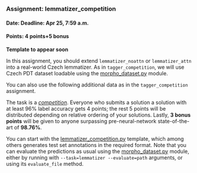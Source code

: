 ### Assignment: lemmatizer_competition
#### Date: Deadline: Apr 25, 7:59 a.m.
#### Points: 4 points+5 bonus

**Template to appear soon**

In this assignment, you should extend `lemmatizer_noattn` or `lemmatizer_attn`
into a real-world Czech lemmatizer. As in `tagger_competition`, we will use
Czech PDT dataset loadable using the [morpho_dataset.py](https://github.com/ufal/npfl114/tree/master/labs/09/morpho_dataset.py)
module.

You can also use the following additional data as in the `tagger_competition`
assignment.

The task is a [_competition_](https://ufal.mff.cuni.cz/courses/npfl114/2122-summer#competitions). Everyone who submits a solution
a solution with at least 96% label accuracy gets 4 points; the rest 5 points
will be distributed depending on relative ordering of your solutions. Lastly,
**3 bonus points** will be given to anyone surpassing pre-neural-network
state-of-the-art of **98.76%**.

You can start with the
[lemmatizer_competition.py](https://github.com/ufal/npfl114/tree/master/labs/09/lemmatizer_competition.py)
template, which among others generates test set annotations in the required format. Note that
you can evaluate the predictions as usual using the [morpho_dataset.py](https://github.com/ufal/npfl114/tree/master/labs/09/morpho_dataset.py)
module, either by running with `--task=lemmatizer --evaluate=path` arguments, or using its
`evaluate_file` method.

